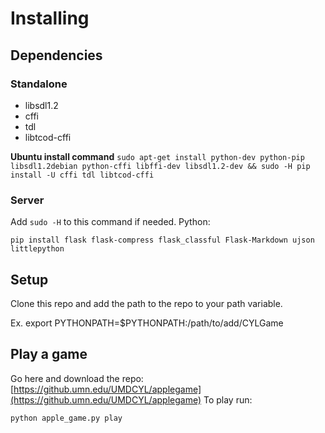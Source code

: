 # Installing

## Dependencies

### Standalone
 - libsdl1.2
 - cffi
 - tdl
 - libtcod-cffi

**Ubuntu install command**
```sudo apt-get install python-dev python-pip libsdl1.2debian python-cffi libffi-dev libsdl1.2-dev && sudo -H pip install -U cffi tdl libtcod-cffi```

### Server
Add ```sudo -H``` to this command if needed.
Python:
```
pip install flask flask-compress flask_classful Flask-Markdown ujson littlepython
```

## Setup
Clone this repo and add the path to the repo to your path variable.

Ex. export PYTHONPATH=$PYTHONPATH:/path/to/add/CYLGame

## Play a game
Go here and download the repo: [https://github.umn.edu/UMDCYL/applegame](https://github.umn.edu/UMDCYL/applegame)
To play run:
```
python apple_game.py play
```
